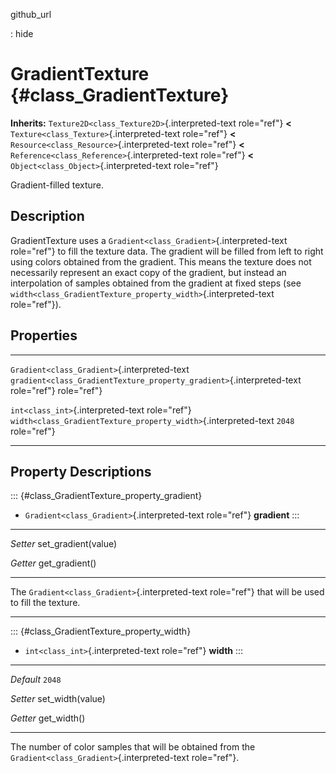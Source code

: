github\_url

:   hide

GradientTexture {#class_GradientTexture}
===============

**Inherits:** `Texture2D<class_Texture2D>`{.interpreted-text role="ref"}
**\<** `Texture<class_Texture>`{.interpreted-text role="ref"} **\<**
`Resource<class_Resource>`{.interpreted-text role="ref"} **\<**
`Reference<class_Reference>`{.interpreted-text role="ref"} **\<**
`Object<class_Object>`{.interpreted-text role="ref"}

Gradient-filled texture.

Description
-----------

GradientTexture uses a `Gradient<class_Gradient>`{.interpreted-text
role="ref"} to fill the texture data. The gradient will be filled from
left to right using colors obtained from the gradient. This means the
texture does not necessarily represent an exact copy of the gradient,
but instead an interpolation of samples obtained from the gradient at
fixed steps (see
`width<class_GradientTexture_property_width>`{.interpreted-text
role="ref"}).

Properties
----------

  ---------------------------------------------- ----------------------------------------------------------------------- --------
  `Gradient<class_Gradient>`{.interpreted-text   `gradient<class_GradientTexture_property_gradient>`{.interpreted-text   
  role="ref"}                                    role="ref"}                                                             

  `int<class_int>`{.interpreted-text role="ref"} `width<class_GradientTexture_property_width>`{.interpreted-text         `2048`
                                                 role="ref"}                                                             
  ---------------------------------------------- ----------------------------------------------------------------------- --------

Property Descriptions
---------------------

::: {#class_GradientTexture_property_gradient}
-   `Gradient<class_Gradient>`{.interpreted-text role="ref"}
    **gradient**
:::

  ---------- ----------------------
  *Setter*   set\_gradient(value)

  *Getter*   get\_gradient()
  ---------- ----------------------

The `Gradient<class_Gradient>`{.interpreted-text role="ref"} that will
be used to fill the texture.

------------------------------------------------------------------------

::: {#class_GradientTexture_property_width}
-   `int<class_int>`{.interpreted-text role="ref"} **width**
:::

  ----------- -------------------
  *Default*   `2048`

  *Setter*    set\_width(value)

  *Getter*    get\_width()
  ----------- -------------------

The number of color samples that will be obtained from the
`Gradient<class_Gradient>`{.interpreted-text role="ref"}.
